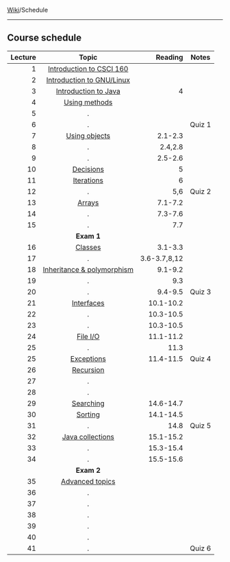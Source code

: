 [Wiki]()/Schedule
___

## Course schedule
| Lecture |            Topic             |     Reading  | Notes  |
| -------:|:----------------------------:| ------------:| ------ |
|       1 | [Introduction to CSCI 160]   |              |        |
|       2 | [Introduction to GNU/Linux]  |              |        |
|       3 | [Introduction to Java]       |            4 |        |
|       4 | [Using methods]              |              |        |
|       5 | .                            |              |        |
|       6 | .                            |              | Quiz 1 |
|       7 | [Using objects]              |      2.1-2.3 |        |
|       8 | .                            |      2.4,2.8 |        |
|       9 | .                            |      2.5-2.6 |        |
|      10 | [Decisions]                  |            5 |        |
|      11 | [Iterations]                 |            6 |        |
|      12 | .                            |          5,6 | Quiz 2 |
|      13 | [Arrays]                     |      7.1-7.2 |        |
|      14 | .                            |      7.3-7.6 |        |
|      15 | .                            |          7.7 |        |
|         | **Exam 1**                   |              |        |
|      16 | [Classes]                    |      3.1-3.3 |        |
|      17 | .                            | 3.6-3.7,8,12 |        |
|      18 | [Inheritance & polymorphism] |      9.1-9.2 |        |
|      19 | .                            |          9.3 |        |
|      20 | .                            |      9.4-9.5 | Quiz 3 |
|      21 | [Interfaces]                 |    10.1-10.2 |        |
|      22 | .                            |    10.3-10.5 |        |
|      23 | .                            |    10.3-10.5 |        |
|      24 | [File I/O]                   |    11.1-11.2 |        |
|      25 | .                            |         11.3 |        |
|      25 | [Exceptions]                 |    11.4-11.5 | Quiz 4 |
|      26 | [Recursion]                  |              |        |
|      27 | .                            |              |        |
|      28 | .                            |              |        |
|      29 | [Searching]                  |    14.6-14.7 |        |
|      30 | [Sorting]                    |    14.1-14.5 |        |
|      31 | .                            |         14.8 | Quiz 5 |
|      32 | [Java collections]           |    15.1-15.2 |        |
|      33 | .                            |    15.3-15.4 |        |
|      34 | .                            |    15.5-15.6 |        |
|         | **Exam 2**                   |              |        |
|      35 | [Advanced topics]            |              |        |
|      36 | .                            |              |        |
|      37 | .                            |              |        |
|      38 | .                            |              |        |
|      39 | .                            |              |        |
|      40 | .                            |              |        |
|      41 | .                            |              | Quiz 6 |

[Introduction to CSCI 160]:   ../modules/00%20introduction
[Introduction to GNU/Linux]:  ../modules/00%20introduction
[Introduction to Java]:       ../modules/00%20introduction
[Using methods]:              ../modules/01%20methods
[Using objects]:              ../modules/02%20objects
[Decisions]:                  ../modules/03%20decisions
[Iterations]:                 ../modules/04%20iterations
[Arrays]:                     ../modules/05%20arrays
[Classes]:                    ../modules/06%20classes
[Inheritance & polymorphism]: ../modules/07%20inheritance
[Interfaces]:                 ../modules/08%20interfaces
[File I/O]:                   ../modules/09%20io
[Exceptions]:                 ../modules/10%20exceptions
[Recursion]:                  ../modules/11%20recursion
[Searching]:                  ../modules/12%20searching
[Sorting]:                    ../modules/13%20sorting
[Java collections]:           ../modules/14%20collections
[Advanced topics]:            ../modules/15%20advanced
